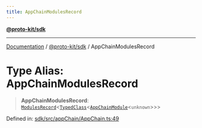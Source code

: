 ```yaml
---
title: AppChainModulesRecord
---
```


[**@proto-kit/sdk**](../README.md)

***

[Documentation](../../../README.md) / [@proto-kit/sdk](../README.md) / AppChainModulesRecord

# Type Alias: AppChainModulesRecord

> **AppChainModulesRecord**: [`ModulesRecord`](../../common/interfaces/ModulesRecord.md)\<[`TypedClass`](../../common/type-aliases/TypedClass.md)\<[`AppChainModule`](../classes/AppChainModule.md)\<`unknown`\>\>\>

Defined in: [sdk/src/appChain/AppChain.ts:49](https://github.com/proto-kit/framework/blob/b953c754e500c62f01fbbd6d09adfb2f5577269d/packages/sdk/src/appChain/AppChain.ts#L49)
